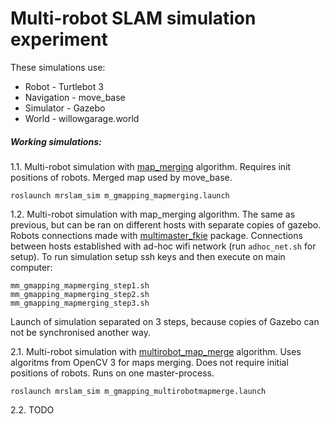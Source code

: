 # Multi-robot SLAM simulation experiment

These simulations use:
* Robot - Turtlebot 3
* Navigation - move_base
* Simulator - Gazebo
* World - willowgarage.world

##### Working simulations:
1.1. Multi-robot simulation with [map_merging](https://github.com/yzrobot/map_merging) algorithm. Requires init positions of robots. Merged map used by move_base.
```
roslaunch mrslam_sim m_gmapping_mapmerging.launch
```

1.2. Multi-robot simulation with map_merging algorithm. The same as previous, but can be ran on different hosts with separate copies of gazebo. Robots connections made with [multimaster_fkie](https://github.com/fkie/multimaster_fkie) package. Connections between hosts established with ad-hoc wifi network (run `adhoc_net.sh` for setup). To run simulation setup ssh keys and then execute on main computer:
```
mm_gmapping_mapmerging_step1.sh
mm_gmapping_mapmerging_step2.sh
mm_gmapping_mapmerging_step3.sh
```
Launch of simulation separated on 3 steps, because copies of Gazebo can not be synchronised another way.

2.1. Multi-robot simulation with [multirobot_map_merge](https://github.com/hrnr/m-explore) algorithm. Uses algoritms from OpenCV 3 for maps merging. Does not require initial positions of robots. Runs on one master-process.
```
roslaunch mrslam_sim m_gmapping_multirobotmapmerge.launch
```

2.2. TODO
